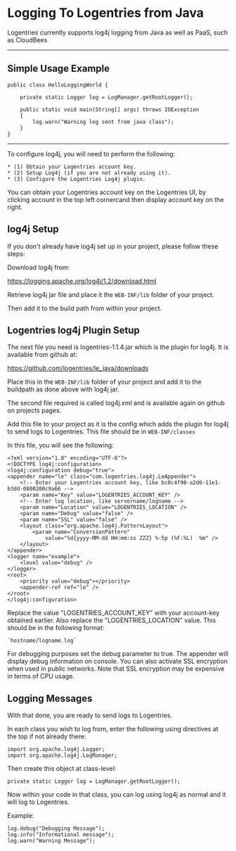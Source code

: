 Logging To Logentries from Java
==============================

Logentries currently supports log4j logging from Java as well as PaaS, such as CloudBees

--------------------------------------------------------------

Simple Usage Example
--------------------

	public class HelloLoggingWorld {
	
		private static Logger log = LogManager.getRootLogger();
		
		public static void main(String[] args) throws IOException
		{
			log.warn("Warning log sent from java class");
		}
	}


--------------------------------------------------------------

To configure log4j, you will need to perform the following:

    * (1) Obtain your Logentries account key.
    * (2) Setup Log4j (if you are not already using it).
    * (3) Configure the Logentries Log4j plugin.

You can obtain your Logentries account key on the Logentries UI, by clicking account in the top left cornercand then display account key on the right.


log4j Setup
-----------

If you don't already have log4j set up in your project, please follow these steps:

Download log4j from:

https://logging.apache.org/log4j/1.2/download.html

Retrieve log4j jar file and place it the `WEB-INF/lib` folder of your project.

Then add it to the build path from within your project.

Logentries log4j Plugin Setup
-----------------------------

The next file you need is logentries-1.1.4.jar which is the plugin for log4j. It is available from github at:

https://github.com/logentries/le_java/downloads

Place this in the `WEB-INF/lib` folder of your project and add it to the buildpath as done above with log4j jar.

The second file required is called log4j.xml and is available again on github on projects pages.

Add this file to your project as it is the config which adds the plugin for log4j to send logs to Logentries. This file should be in `WEB-INF/classes`

In this file, you will see the following:

	<?xml version="1.0" encoding="UTF-8"?>
	<!DOCTYPE log4j:configuration>
	<log4j:configuration debug="true">
	<appender name="le" class="com.logentries.log4j.LeAppender">
		<!-- Enter your Logentries account key, like bc0c4f90-a2d6-11e1-b3dd-0800200c9a66 -->
		<param name="Key" value="LOGENTRIES_ACCOUNT_KEY" />
		<!-- Enter log location, like servername/logname -->
		<param name="Location" value="LOGENTRIES_LOCATION" />
		<param name="Debug" value="false" />
		<param name="SSL" value="false" />
		<layout class="org.apache.log4j.PatternLayout">
			<param name="ConversionPattern"
				value="%d{yyyy-MM-dd HH:mm:ss ZZZ} %-5p (%F:%L)  %m" />
		</layout>
	</appender>
	<logger name="example">
		<level value="debug" />
	</logger>
	<root>
		<priority value="debug"></priority>
		<appender-ref ref="le" />
	</root>
	</log4j:configuration>

Replace the value "LOGENTRIES_ACCOUNT_KEY" with your account-key obtained earlier. Also replace the "LOGENTRIES_LOCATION" value. This should be in the following format:

    `hostname/logname.log`
    
For debugging purposes set the debug parameter to true. The appender will display debug information on console. You can also activate SSL encryption when used in public networks. Note that SSL encryption may be expensive in terms of CPU usage.


Logging Messages
----------------

With that done, you are ready to send logs to Logentries.

In each class you wish to log from, enter the following using directives at the top if not already there:

	import org.apache.log4j.Logger;
	import org.apache.log4j.LogManager;

Then create this object at class-level:

	private static Logger log = LogManager.getRootLogger();

Now within your code in that class, you can log using log4j as normal and it will log to Logentries.

Example:

	log.debug("Debugging Message");
	log.info("Informational message");
	log.warn("Warning Message");

